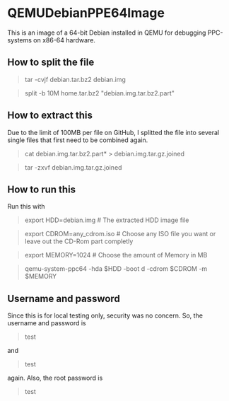 # QEMUDebianPPE64Image

This is an image of a 64-bit Debian installed in QEMU for debugging PPC-systems on x86-64 hardware.

## How to split the file

> tar -cvjf debian.tar.bz2 debian.img

> split -b 10M home.tar.bz2 "debian.img.tar.bz2.part"

## How to extract this

Due to the limit of 100MB per file on GitHub, I splitted the file into several single files that first
need to be combined again.

> cat debian.img.tar.bz2.part* > debian.img.tar.gz.joined

> tar -zxvf debian.img.tar.gz.joined

## How to run this

Run this with

> export HDD=debian.img         # The extracted HDD image file

> export CDROM=any_cdrom.iso    # Choose any ISO file you want or leave out the CD-Rom part completly

> export MEMORY=1024            # Choose the amount of Memory in MB

> qemu-system-ppc64 -hda $HDD -boot d -cdrom $CDROM -m $MEMORY

## Username and password

Since this is for local testing only, security was no concern. So, the username and password is 

> test

and 

> test

again. Also, the root password is 

> test
